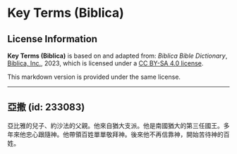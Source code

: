 # Key Terms (Biblica)

## License Information

**Key Terms (Biblica)** is based on and adapted from: _Biblica Bible Dictionary_, [Biblica, Inc.](https://www.biblica.com/), 2023, which is licensed under a [CC BY-SA 4.0 license](https://creativecommons.org/licenses/by-sa/4.0/legalcode.en).

This markdown version is provided under the same license.



--------------------------------

## 亞撒 (id: 233083)

亞比雅的兒子、約沙法的父親。他來自猶大支派。他是南國猶大的第三任國王。多年來他忠心跟隨神。他帶領百姓單單敬拜神。後來他不再信靠神，開始苦待神的百姓。


